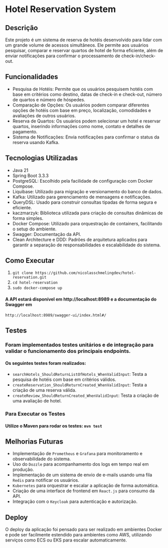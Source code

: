 # Hotel Reservation System

## Descrição

Este projeto é um sistema de reserva de hotéis desenvolvido para lidar com um grande volume de acessos simultâneos.
Ele permite aos usuários pesquisar, comparar e reservar quartos de hotel de forma eficiente, além
de enviar notificações para confirmar o processamento de check-in/check-out.

## Funcionalidades

* Pesquisa de Hotéis: Permite que os usuários pesquisem hotéis com base em critérios como destino, datas de check-in e
  check-out, número de quartos e número de hóspedes.
* Comparação de Opções: Os usuários podem comparar diferentes opções de hotéis com base em preço, localização,
  comodidades e avaliações de outros usuários.
* Reserva de Quartos: Os usuários podem selecionar um hotel e reservar quartos, inserindo informações como nome, contato
  e detalhes de pagamento.
* Sistema de Notificações: Envia notificações para confirmar o status da reserva usando Kafka.

## Tecnologias Utilizadas

* Java 21
* Spring Boot 3.3.3
* PostgreSQL: Escolhido pela facilidade de configuração com Docker Compose.
* Liquibase: Utilizado para migração e versionamento do banco de dados.
* Kafka: Utilizado para gerenciamento de mensagens e notificações.
* QueryDSL: Usado para construir consultas tipadas de forma segura e eficiente.
* kaczmarzyk: Biblioteca utilizada para criação de consultas dinâmicas de forma simples.
* Docker Compose: Utilizado para orquestração de containers, facilitando o setup do ambiente.
* Swagger: Documentação da API.
* Clean Architecture e DDD: Padrões de arquitetura aplicados para garantir a separação de responsabilidades e
  escalabilidade do sistema.

## Como Executar

1. `git clone https://github.com/nicolasschmelingdev/hotel-reservation.git`
2. `cd hotel-reservation`
3. `sudo docker-compose up`

#### A API estará disponível em http://localhost:8989 e a documentação do Swagger em

`http://localhost:8989/swagger-ui/index.html#/`

## Testes

### Foram implementados testes unitários e de integração para validar o funcionamento dos principais endpoints.

#### Os seguintes testes foram realizados:

* `searchHotels_ShouldReturnListOfHotels_WhenValidInput`: Testa a pesquisa de hotéis com base em critérios válidos.
* `createReservation_ShouldReturnCreated_WhenValidInput`: Testa a criação de uma reserva válida.
* `createReview_ShouldReturnCreated_WhenValidInput`: Testa a criação de uma avaliação de hotel.

### Para Executar os Testes

#### Utilize o Maven para rodar os testes: `mvn test`

## Melhorias Futuras

* Implementação de `Prometheus` e `Grafana` para monitoramento e observabilidade do sistema.
* Uso do `Dozzle` para acompanhamento dos logs em tempo real em produção.
* Implementação de um sistema de envio de e-mails usando uma fila `Redis` para notificar os usuários.
* `Kubernetes` para orquestrar e escalar a aplicação de forma automática.
* Criação de uma interface de frontend em `React.js` para consumo da API.
* Integração com o `Keycloak` para autenticação e autorização.

## Deploy

O deploy da aplicação foi pensado para ser realizado em ambientes Docker e pode ser facilmente estendido para ambientes
como AWS, utilizando serviços como ECS ou EKS para escalar automaticamente.